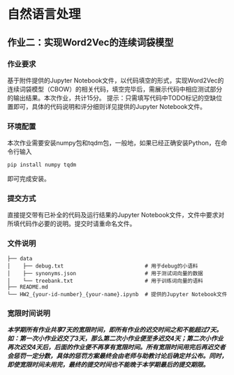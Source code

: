 # 自然语言处理

## 作业二：实现Word2Vec的连续词袋模型

### 作业要求

基于附件提供的Jupyter Notebook文件，以代码填空的形式，实现Word2Vec的连续词袋模型（CBOW）的相关代码，填空完毕后，需展示代码中相应测试部分的输出结果。本次作业，共计15分。
提示：只需填写代码中TODO标记的空缺位置即可，具体的代码说明和评分细则详见提供的Jupyter Notebook文件。

### 环境配置

本次作业需要安装numpy包和tqdm包，一般地，如果已经正确安装Python，在命令行输入

```
pip install numpy tqdm
```

即可完成安装。

### 提交方式

直接提交带有已补全的代码及运行结果的Jupyter Notebook文件，文件中要求对所填代码作必要的说明。提交时请重命名文件。

### 文件说明

```
├── data
│    ├── debug.txt                          # 用于debug的小语料
│    ├── synonyms.json                      # 用于测试词向量的数据
│    └── treebank.txt                       # 用于训练词向量的语料
├── README.md
└── HW2_{your-id-number}_{your-name}.ipynb  # 提供的Jupyter Notebook文件
```

### 宽限时间说明

***本学期所有作业共享7天的宽限时间，即所有作业的迟交时间之和不能超过7天。如：第一次小作业迟交了3天，那么第二次小作业便至多迟交4天；第二次小作业再次迟交4天后，后面的作业便不再享有宽限时间。所有宽限时间用完后再迟交者会惩罚一定分数，具体的惩罚方案最终会由老师与助教讨论后确定并公布。同时，即使宽限时间未用完，最终的提交时间也不能晚于本学期最后的提交期限。***